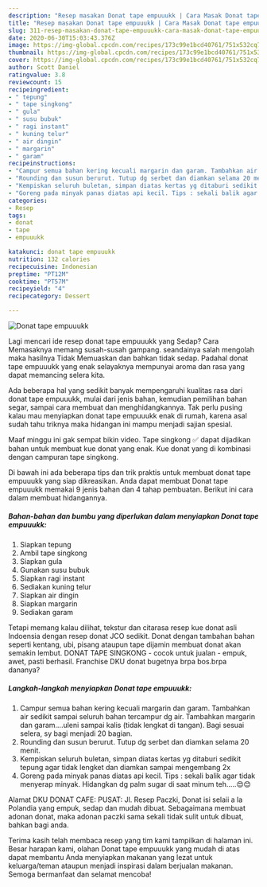 ```yaml
---
description: "Resep masakan Donat tape empuuukk | Cara Masak Donat tape empuuukk Yang Enak dan Simpel"
title: "Resep masakan Donat tape empuuukk | Cara Masak Donat tape empuuukk Yang Enak dan Simpel"
slug: 311-resep-masakan-donat-tape-empuuukk-cara-masak-donat-tape-empuuukk-yang-enak-dan-simpel
date: 2020-06-30T15:03:43.376Z
image: https://img-global.cpcdn.com/recipes/173c99e1bcd40761/751x532cq70/donat-tape-empuuukk-foto-resep-utama.jpg
thumbnail: https://img-global.cpcdn.com/recipes/173c99e1bcd40761/751x532cq70/donat-tape-empuuukk-foto-resep-utama.jpg
cover: https://img-global.cpcdn.com/recipes/173c99e1bcd40761/751x532cq70/donat-tape-empuuukk-foto-resep-utama.jpg
author: Scott Daniel
ratingvalue: 3.8
reviewcount: 15
recipeingredient:
- " tepung"
- " tape singkong"
- " gula"
- " susu bubuk"
- " ragi instant"
- " kuning telur"
- " air dingin"
- " margarin"
- " garam"
recipeinstructions:
- "Campur semua bahan kering kecuali margarin dan garam. Tambahkan air sedikit sampai seluruh bahan tercampur dg air. Tambahkan margarin dan garam....uleni sampai kalis (tidak lengkat di tangan). Bagi sesuai selera, sy bagi menjadi 20 bagian."
- "Rounding dan susun berurut. Tutup dg serbet dan diamkan selama 20 menit."
- "Kempiskan seluruh buletan, simpan diatas kertas yg ditaburi sedikit tepung agar tidak lengket dan diamkan sampai mengembang 2x"
- "Goreng pada minyak panas diatas api kecil. Tips : sekali balik agar tidak menyerap minyak. Hidangkan dg palm sugar di saat minum teh.....😍😊"
categories:
- Resep
tags:
- donat
- tape
- empuuukk

katakunci: donat tape empuuukk 
nutrition: 132 calories
recipecuisine: Indonesian
preptime: "PT12M"
cooktime: "PT57M"
recipeyield: "4"
recipecategory: Dessert

---
```



![Donat tape empuuukk](https://img-global.cpcdn.com/recipes/173c99e1bcd40761/751x532cq70/donat-tape-empuuukk-foto-resep-utama.jpg)

Lagi mencari ide resep donat tape empuuukk yang Sedap? Cara Memasaknya memang susah-susah gampang. seandainya salah mengolah maka hasilnya Tidak Memuaskan dan bahkan tidak sedap. Padahal donat tape empuuukk yang enak selayaknya mempunyai aroma dan rasa yang dapat memancing selera kita.

Ada beberapa hal yang sedikit banyak mempengaruhi kualitas rasa dari donat tape empuuukk, mulai dari jenis bahan, kemudian pemilihan bahan segar, sampai cara membuat dan menghidangkannya. Tak perlu pusing kalau mau menyiapkan donat tape empuuukk enak di rumah, karena asal sudah tahu triknya maka hidangan ini mampu menjadi sajian spesial.

Maaf minggu ini gak sempat bikin video. Tape singkong ✅ dapat dijadikan bahan untuk membuat kue donat yang enak. Kue donat yang di kombinasi dengan campuran tape singkong.


Di bawah ini ada beberapa tips dan trik praktis untuk membuat donat tape empuuukk yang siap dikreasikan. Anda dapat membuat Donat tape empuuukk memakai 9 jenis bahan dan 4 tahap pembuatan. Berikut ini cara dalam membuat hidangannya.

<!--inarticleads1-->

##### Bahan-bahan dan bumbu yang diperlukan dalam menyiapkan Donat tape empuuukk:

1. Siapkan  tepung
1. Ambil  tape singkong
1. Siapkan  gula
1. Gunakan  susu bubuk
1. Siapkan  ragi instant
1. Sediakan  kuning telur
1. Siapkan  air dingin
1. Siapkan  margarin
1. Sediakan  garam


Tetapi memang kalau dilihat, tekstur dan citarasa resep kue donat asli Indoensia dengan resep donat JCO sedikit. Donat dengan tambahan bahan seperti kentang, ubi, pisang ataupun tape dijamin membuat donat akan semakin lembut. DONAT TAPE SINGKONG - cocok untuk jualan - empuk, awet, pasti berhasil. Franchise DKU donat bugetnya brpa bos.brpa dananya? 

<!--inarticleads2-->

##### Langkah-langkah menyiapkan Donat tape empuuukk:

1. Campur semua bahan kering kecuali margarin dan garam. Tambahkan air sedikit sampai seluruh bahan tercampur dg air. Tambahkan margarin dan garam....uleni sampai kalis (tidak lengkat di tangan). Bagi sesuai selera, sy bagi menjadi 20 bagian.
1. Rounding dan susun berurut. Tutup dg serbet dan diamkan selama 20 menit.
1. Kempiskan seluruh buletan, simpan diatas kertas yg ditaburi sedikit tepung agar tidak lengket dan diamkan sampai mengembang 2x
1. Goreng pada minyak panas diatas api kecil. Tips : sekali balik agar tidak menyerap minyak. Hidangkan dg palm sugar di saat minum teh.....😍😊


Alamat DKU DONAT CAFE: PUSAT: Jl. Resep Paczki, Donat isi selaii a la Polandia yang empuk, sedap dan mudah dibuat. Sebagaimana membuat adonan donat, maka adonan paczki sama sekali tidak sulit untuk dibuat, bahkan bagi anda. 

Terima kasih telah membaca resep yang tim kami tampilkan di halaman ini. Besar harapan kami, olahan Donat tape empuuukk yang mudah di atas dapat membantu Anda menyiapkan makanan yang lezat untuk keluarga/teman ataupun menjadi inspirasi dalam berjualan makanan. Semoga bermanfaat dan selamat mencoba!
